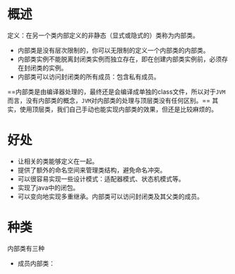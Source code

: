 # 概述

定义：在另一个类内部定义的非静态（显式或隐式的）类称为内部类。

- 内部类是没有层次限制的，你可以无限制的定义一个内部类的内部类。
- 内部类实例不能脱离封闭类实例而独立存在，即在创建内部类实例前，必须存在封闭类的实例。
- 内部类可以访问封闭类的所有成员：包含私有成员。

==内部类是由编译器处理的，最终还是会编译成单独的class文件，所以对于`JVM` 而言，没有内部类的概念，`JVM`对内部类的处理与顶层类没有任何区别。== 其实，使用顶层类，我们自己手动也能实现内部类的效果，但还是比较麻烦的。

# 好处

- 让相关的类能够定义在一起。
- 提供了额外的命名空间来管理类结构，避免命名冲突。
- 可以很容易实现一些设计模式：适配器模式、状态机模式等。
- 实现了java中的闭包。
- 可以变向地实现多重继承。内部类可以访问封闭类及其父类的成员。

# 种类

内部类有三种

- 成员内部类：